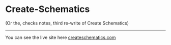 # Create-Schematics
(Or the, checks notes, third re-write of Create Schematics)

---

You can see the live site here <a href="http://www.createschematics.com/">createschematics.com</a>

